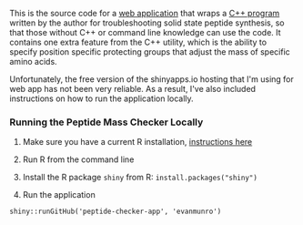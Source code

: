 This is the source code for a [web application](https://evanmunro.shinyapps.io/peptide-checker-app/) that wraps a [C++ program](https://github.com/evanmunro/peptide-checker) written by the author for troubleshooting solid state peptide synthesis, so that those without C++ or command line knowledge can use the code. It contains one extra feature from the C++ utility, which is the ability to specify position specific protecting groups that adjust the mass of specific amino acids. 

Unfortunately, the free version of the shinyapps.io hosting that I'm using for web app has not been very reliable. As a result, I've also included instructions on how to run the application locally. 

### Running the Peptide Mass Checker Locally 

1. Make sure you have a current R installation, [instructions here](https://rstudio-education.github.io/hopr/starting.html) 
2. Run R from the command line

3. Install the R package `shiny` from R: 
```install.packages("shiny")```
4. Run the application

```shiny::runGitHub('peptide-checker-app', 'evanmunro')``` 
